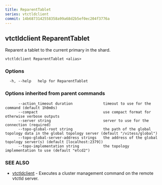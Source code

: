 ```yaml
---
title: ReparentTablet
series: vtctldclient
commit: 14b6873142558358a99a68d2b5ef0ec204f3776a
---
```

## vtctldclient ReparentTablet

Reparent a tablet to the current primary in the shard.

```
vtctldclient ReparentTablet <alias>
```

### Options

```
  -h, --help   help for ReparentTablet
```

### Options inherited from parent commands

```
      --action_timeout duration              timeout to use for the command (default 1h0m0s)
      --compact                              use compact format for otherwise verbose outputs
      --server string                        server to use for the connection (required)
      --topo-global-root string              the path of the global topology data in the global topology server (default "/vitess/global")
      --topo-global-server-address strings   the address of the global topology server(s) (default [localhost:2379])
      --topo-implementation string           the topology implementation to use (default "etcd2")
```

### SEE ALSO

* [vtctldclient](../)	 - Executes a cluster management command on the remote vtctld server.

